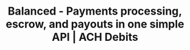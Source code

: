 ---
title: Balanced - Payments processing, escrow, and payouts in one simple API | ACH Debits
template: open-company.html

pageTitle: Open Company
body_class: open-company

openCompany:
  topText: embracing an
  mainText: OPEN COMPANY
  bottomText: philosophy at

innovation:
  topText: drives
  mainText: INNOVATION
  bottomText: and purpose

passion:
  topText: builds
  mainText: PASSION
  bottomText: in the community

commitment:
  topText: and strengthens our
  mainText: COMMITMENT
  bottomText: to drive global commerce


---